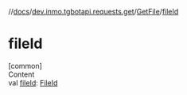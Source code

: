 //[docs](../../../index.md)/[dev.inmo.tgbotapi.requests.get](../index.md)/[GetFile](index.md)/[fileId](file-id.md)



# fileId  
[common]  
Content  
val [fileId](file-id.md): [FileId](../../dev.inmo.tgbotapi.requests.abstracts/-file-id/index.md)  



